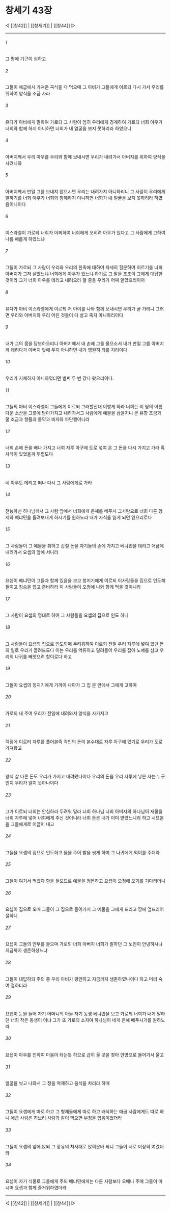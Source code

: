 # 창세기 43장

◁ [[창42]] | [[창세기]] | [[창44]] ▷
***

###### 1
그 땅에 기근이 심하고

###### 2
그들이 애굽에서 가져온 곡식을 다 먹으매 그 아비가 그들에게 이르되 다시 가서 우리를 위하여 양식을 조금 사라

###### 3
유다가 아비에게 말하여 가로되 그 사람이 엄히 우리에게 경계하여 가로되 너희 아우가 너희와 함께 하지 아니하면 너희가 내 얼굴을 보지 못하리라 하였으니

###### 4
아버지께서 우리 아우를 우리와 함께 보내시면 우리가 내려가서 아버지를 위하여 양식을 사려니와

###### 5
아버지께서 만일 그를 보내지 않으시면 우리는 내려가지 아니하리니 그 사람이 우리에게 말하기를 너희 아우가 너희와 함께하지 아니하면 너희가 내 얼굴을 보지 못하리라 하였음이니이다

###### 6
이스라엘이 가로되 너희가 어찌하여 너희에게 오히려 아우가 있다고 그 사람에게 고하여 나를 해롭게 하였느냐

###### 7
그들이 가로되 그 사람이 우리와 우리의 친족에 대하여 자세히 힐문하여 이르기를 너희 아버지가 그저 살았느냐 너희에게 아우가 있느냐 하기로 그 말을 조조이 그에게 대답한 것이라 그가 너희 아우를 데리고 내려오라 할 줄을 우리가 어찌 알았으리이까

###### 8
유다가 아비 이스라엘에게 이르되 저 아이를 나와 함께 보내시면 우리가 곧 가리니 그러면 우리와 아버지와 우리 어린 것들이 다 살고 죽지 아니하리이다

###### 9
내가 그의 몸을 담보하오리니 아버지께서 내 손에 그를 물으소서 내가 만일 그를 아버지께 데려다가 아버지 앞에 두지 아니하면 내가 영원히 죄를 지리이다

###### 10
우리가 지체하지 아니하였더면 벌써 두 번 갔다 왔으리이다.

###### 11
그들의 아비 이스라엘이 그들에게 이르되 그러할진대 이렇게 하라 너희는 이 땅의 아름다운 소산을 그릇에 담아가지고 내려가서그 사람에게 예물을 삼을지니 곧 유향 조금과 꿀 조금과 향품과 몰약과 비자와 파단행이니라

###### 12
너희 손에 돈을 배나 가지고 너희 자루 아구에 도로 넣여 온 그 돈을 다시 가지고 가라 혹 차착이 있었을까 두렵도다

###### 13
네 아우도 데리고 떠나 다시 그 사람에게로 가라

###### 14
전능하신 하나님께서 그 사람 앞에서 너희에게 은혜를 베푸사 그사람으로 너희 다른 형제와 베냐민을 돌려보내게 하시기를 원하노라 내가 자식을 잃게 되면 잃으리로다

###### 15
그 사람들이 그 예물을 취하고 갑절 돈을 자기들의 손에 가지고 베냐민을 데리고 애굽에 내려가서 요셉의 앞에 서니라

###### 16
요셉이 베냐민이 그들과 함께 있음을 보고 청지기에게 이르되 이사람들을 집으로 인도해 들이고 짐승을 잡고 준비하라 이 사람들이 오정에 나와 함께 먹을 것이니라

###### 17
그 사람이 요셉의 명대로 하여 그 사람들을 요셉의 집으로 인도 하니

###### 18
그 사람들이 요셉의 집으로 인도되매 두려워하여 이르되 전일 우리 자루에 넣여 있던 돈의 일로 우리가 끌려드도다 이는 우리를 억류하고 달려들어 우리를 잡아 노예를 삼고 우리의 나귀를 빼앗으려 함이로다 하고

###### 19
그들이 요셉의 청지기에게 가까이 나아가 그 집 문 앞에서 그에게 고하여

###### 20
가로되 내 주여 우리가 전일에 내려와서 양식을 사가지고

###### 21
객점에 이르러 자루를 풀어본즉 각인의 돈이 본수대로 자루 아구에 있기로 우리가 도로 가져왔고

###### 22
양식 살 다른 돈도 우리가 가지고 내려왔나이다 우리의 돈을 우리 자루에 넣은 자는 누구인지 우리가 알지 못하나이다

###### 23
그가 이르되 너희는 안심하라 두려워 말라 너희 하나님 너희 아버지의 하나님이 재물을 너희 자루에 넣어 너희에게 주신 것이니라 너희 돈은 내가 이미 받았느니라 하고 시므온을 그들에게로 이끌어 내고

###### 24
그들을 요셉의 집으로 인도하고 물을 주어 발을 씻게 하며 그 나귀에게 먹이를 주더라

###### 25
그들이 여기서 먹겠다 함을 들으므로 예물을 정돈하고 요셉이 오정에 오기를 기다리더니

###### 26
요셉이 집으로 오매 그들이 그 집으로 들어가서 그 예물을 그에게 드리고 땅에 엎드리어 절하니

###### 27
요셉이 그들의 안부를 물으며 가로되 너희 아버지 너희가 말하던 그 노인이 안녕하시냐 지금까지 생존하셨느냐

###### 28
그들이 대답하되 주의 종 우리 아비가 평안하고 지금까지 생존하였나이다 하고 머리 숙여 절하더라

###### 29
요셉이 눈을 들어 자기 어머니의 아들 자기 동생 베냐민을 보고 가로되 너희가 내게 말하던 너희 작은 동생이 이냐 그가 또 가로되 소자여 하나님이 네게 은혜 베푸시기를 원하노라

###### 30
요셉이 아우를 인하여 마음이 타는듯 하므로 급히 울 곳을 찾아 안방으로 들어가서 울고

###### 31
얼굴을 씻고 나와서 그 정을 억제하고 음식을 차리라 하매

###### 32
그들이 요셉에게 따로 하고 그 형제들에게 따로 하고 배식하는 애굽 사람에게도 따로 하니 애굽 사람은 히브리 사람과 같이 먹으면 부정을 입음이었더라

###### 33
그들이 요셉의 앞에 앉되 그 장유의 차서대로 앉히운바 되니 그들이 서로 이상히 여겼더라

###### 34
요셉이 자기 식물로 그들에게 주되 베냐민에게는 다른 사람보다 오배나 주매 그들이 마시며 요셉과 함께 즐거워하였더라

***
◁ [[창42]] | [[창세기]] | [[창44]] ▷